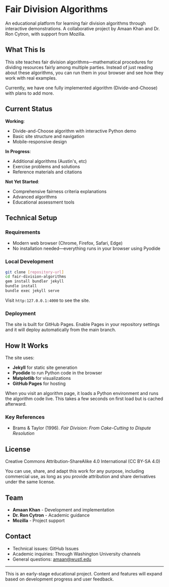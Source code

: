 # Fair Division Algorithms

An educational platform for learning fair division algorithms through interactive demonstrations. A collaborative project by Amaan Khan and Dr. Ron Cytron, with support from Mozilla.

## What This Is

This site teaches fair division algorithms—mathematical procedures for dividing resources fairly among multiple parties. Instead of just reading about these algorithms, you can run them in your browser and see how they work with real examples.

Currently, we have one fully implemented algorithm (Divide-and-Choose) with plans to add more.

## Current Status

**Working**: 
- Divide-and-Choose algorithm with interactive Python demo
- Basic site structure and navigation
- Mobile-responsive design

**In Progress**:
- Additional algorithms (Austin's, etc)
- Exercise problems and solutions
- Reference materials and citations

**Not Yet Started**:
- Comprehensive fairness criteria explanations
- Advanced algorithms
- Educational assessment tools

## Technical Setup

### Requirements
- Modern web browser (Chrome, Firefox, Safari, Edge)
- No installation needed—everything runs in your browser using Pyodide

### Local Development
```bash
git clone [repository-url]
cd fair-division-algorithms
gem install bundler jekyll
bundle install
bundle exec jekyll serve
```

Visit `http:127.0.0.1:4000` to see the site.

### Deployment
The site is built for GitHub Pages. Enable Pages in your repository settings and it will deploy automatically from the main branch.

## How It Works

The site uses:
- **Jekyll** for static site generation
- **Pyodide** to run Python code in the browser
- **Matplotlib** for visualizations
- **GitHub Pages** for hosting

When you visit an algorithm page, it loads a Python environment and runs the algorithm code live. This takes a few seconds on first load but is cached afterward.

### Key References
- Brams & Taylor (1996). *Fair Division: From Cake-Cutting to Dispute Resolution*

## License

Creative Commons Attribution-ShareAlike 4.0 International (CC BY-SA 4.0)

You can use, share, and adapt this work for any purpose, including commercial use, as long as you provide attribution and share derivatives under the same license.

## Team

- **Amaan Khan** - Development and implementation
- **Dr. Ron Cytron** - Academic guidance
- **Mozilla** - Project support

## Contact

- Technical issues: GitHub Issues
- Academic inquiries: Through Washington University channels
- General questions: amaan@wustl.edu

---

This is an early-stage educational project. Content and features will expand based on development progress and user feedback.
